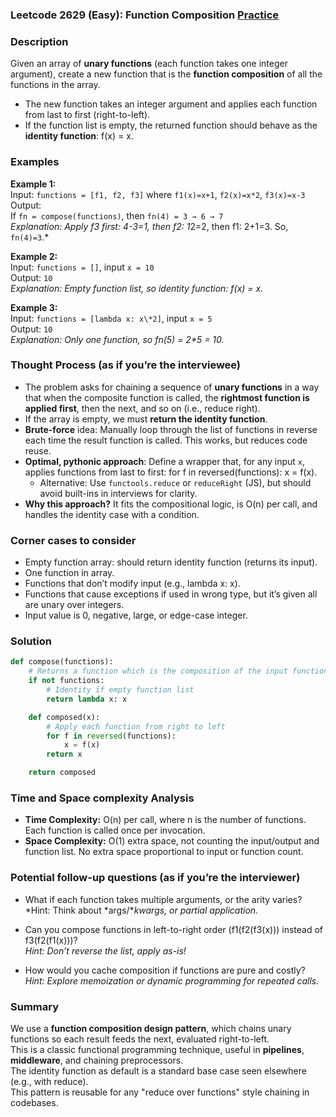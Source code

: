 ### Leetcode 2629 (Easy): Function Composition [Practice](https://leetcode.com/problems/function-composition)

### Description  
Given an array of **unary functions** (each function takes one integer argument), create a new function that is the **function composition** of all the functions in the array.  
- The new function takes an integer argument and applies each function from last to first (right-to-left).  
- If the function list is empty, the returned function should behave as the **identity function**: f(x) = x.  

### Examples  

**Example 1:**  
Input: `functions = [f1, f2, f3]` where `f1(x)=x+1`, `f2(x)=x*2`, `f3(x)=x-3`  
Output:  
If `fn = compose(functions)`, then `fn(4) = 3 → 6 → 7`  
*Explanation: Apply f3 first: 4-3=1, then f2: 1*2=2, then f1: 2+1=3. So, `fn(4)=3`.*

**Example 2:**  
Input: `functions = []`, input `x = 10`  
Output: `10`  
*Explanation: Empty function list, so identity function: f(x) = x.*

**Example 3:**  
Input: `functions = [lambda x: x\*2]`, input `x = 5`  
Output: `10`  
*Explanation: Only one function, so fn(5) = 2\*5 = 10.*

### Thought Process (as if you’re the interviewee)  
- The problem asks for chaining a sequence of **unary functions** in a way that when the composite function is called, the **rightmost function is applied first**, then the next, and so on (i.e., reduce right).
- If the array is empty, we must **return the identity function**.
- **Brute-force** idea: Manually loop through the list of functions in reverse each time the result function is called. This works, but reduces code reuse.
- **Optimal, pythonic approach**: Define a wrapper that, for any input `x`, applies functions from last to first: for f in reversed(functions): x = f(x).
  - Alternative: Use `functools.reduce` or `reduceRight` (JS), but should avoid built-ins in interviews for clarity.
- **Why this approach?** It fits the compositional logic, is O(n) per call, and handles the identity case with a condition.

### Corner cases to consider  
- Empty function array: should return identity function (returns its input).
- One function in array.
- Functions that don’t modify input (e.g., lambda x: x).
- Functions that cause exceptions if used in wrong type, but it’s given all are unary over integers.
- Input value is 0, negative, large, or edge-case integer.

### Solution

```python
def compose(functions):
    # Returns a function which is the composition of the input functions
    if not functions:
        # Identity if empty function list
        return lambda x: x

    def composed(x):
        # Apply each function from right to left
        for f in reversed(functions):
            x = f(x)
        return x

    return composed
```

### Time and Space complexity Analysis  

- **Time Complexity:** O(n) per call, where n is the number of functions. Each function is called once per invocation.
- **Space Complexity:** O(1) extra space, not counting the input/output and function list. No extra space proportional to input or function count.

### Potential follow-up questions (as if you’re the interviewer)  

- What if each function takes multiple arguments, or the arity varies?  
  *Hint: Think about *args/**kwargs, or partial application.*
  
- Can you compose functions in left-to-right order (f1(f2(f3(x))) instead of f3(f2(f1(x)))?  
  *Hint: Don’t reverse the list, apply as-is!*

- How would you cache composition if functions are pure and costly?  
  *Hint: Explore memoization or dynamic programming for repeated calls.*

### Summary
We use a **function composition design pattern**, which chains unary functions so each result feeds the next, evaluated right-to-left.  
This is a classic functional programming technique, useful in **pipelines**, **middleware**, and chaining preprocessors.  
The identity function as default is a standard base case seen elsewhere (e.g., with reduce).  
This pattern is reusable for any "reduce over functions" style chaining in codebases.